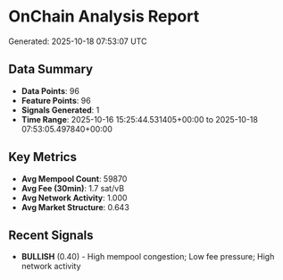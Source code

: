 # OnChain Analysis Report
Generated: 2025-10-18 07:53:07 UTC

## Data Summary
- **Data Points**: 96
- **Feature Points**: 96
- **Signals Generated**: 1
- **Time Range**: 2025-10-16 15:25:44.531405+00:00 to 2025-10-18 07:53:05.497840+00:00

## Key Metrics
- **Avg Mempool Count**: 59870
- **Avg Fee (30min)**: 1.7 sat/vB
- **Avg Network Activity**: 1.000
- **Avg Market Structure**: 0.643

## Recent Signals
- **BULLISH** (0.40) - High mempool congestion; Low fee pressure; High network activity
